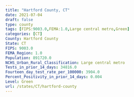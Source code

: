 ```yaml
---
title: "Hartford County, CT"
date: 2021-07-04
draft: false
type: county
tags: [FIPS:9003.0,FEMA:1.0,Large central metro,Green]
categories: [CT]
County: Hartford County
State: CT
FIPS: 9003.0
FEMA_Region: 1.0
Population: 891720.0
NCHS_Urban_Rural_Classification: Large central metro
Tests_in_prior_14_days: 34816.0
Fourteen_day_test_rate_per_100000: 3904.0
Percent_Positivity_in_prior_14_days: 0.004
Level: Green
url: /states/CT/hartford-county
---
```



